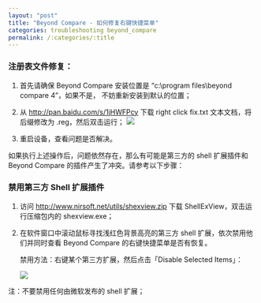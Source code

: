 ```yaml
---
layout: "post"
title: "Beyond Compare - 如何修复右键快捷菜单"
categories: troubleshooting beyond_compare
permalink: /:categories/:title
---
```


### 注册表文件修复：

1. 首先请确保 Beyond Compare 安装位置是 “c:\program files\beyond compare 4”，如果不是， 不妨重新安装到默认的位置；
2. 从 http://pan.baidu.com/s/1jHWFPcy 下载 right click fix.txt 文本文档，将后缀修改为 .reg，然后双击运行；
	![](https://i.imgur.com/Kyfpk0U.jpg)

3. 重启设备，查看问题是否解决。

如果执行上述操作后，问题依然存在，那么有可能是第三方的 shell 扩展插件和 Beyond Compare 的插件产生了冲突。请参考以下步骤：

### 禁用第三方 Shell 扩展插件

1. 访问 http://www.nirsoft.net/utils/shexview.zip 下载 ShellExView，双击运行压缩包内的 shexview.exe；
2. 在软件窗口中滚动鼠标寻找浅红色背景高亮的第三方 shell 扩展，依次禁用他们并同时查看 Beyond Compare 的右键快捷菜单是否有恢复。

	禁用方法：右键某个第三方扩展，然后点击「Disable Selected Items」：

	![](https://i.imgur.com/AZ7yCAb.png)


注：不要禁用任何由微软发布的 shell 扩展；
